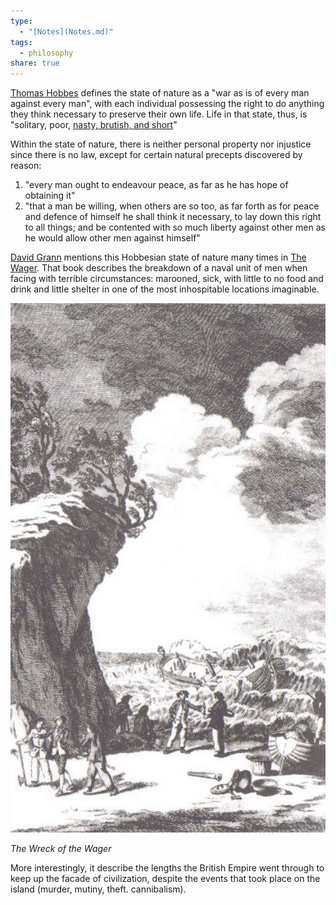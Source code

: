```yaml
---
type:
  - "[Notes](Notes.md)"
tags:
  - philosophy
share: true
---
```


[Thomas Hobbes](./External/Thomas%20Hobbes.md) defines the state of nature as a "war as is of every man against every man", with each individual possessing the right to do anything they think necessary to preserve their own life. Life in that state, thus, is "solitary, poor, [nasty, brutish, and short](https://en.wikipedia.org/wiki/Nasty,_brutish,_and_short "Nasty, brutish, and short")"

Within the state of nature, there is neither personal property nor injustice since there is no law, except for certain natural precepts discovered by reason:
1. "every man ought to endeavour peace, as far as he has hope of obtaining it" 
2. "that a man be willing, when others are so too, as far forth as for peace and defence of himself he shall think it necessary, to lay down this right to all things; and be contented with so much liberty against other men as he would allow other men against himself"

[David Grann](./External/David%20Grann.md) mentions this Hobbesian state of nature many times in [The Wager](The%20Wager.md). That book describes the breakdown of a naval unit of men when facing with terrible circumstances: marooned, sick, with little to no food and drink and little shelter in one of the most inhospitable locations imaginable.

![Pasted image 20240403134835.png](../assets/images/Pasted%20image%2020240403134835.png)

_The Wreck of the Wager_

More interestingly, it describe the lengths the British Empire went through to keep up the facade of civilization, despite the events that took place on the island (murder, mutiny, theft. cannibalism).